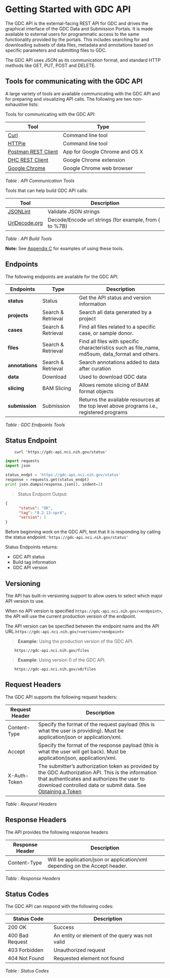 # Getting Started with GDC API
The GDC API is the external-facing REST API for GDC and drives the graphical interface of the GDC Data and Submission Portals. It is made available to external users for programmatic access to the same functionality provided by the portals. This includes searching for and downloading subsets of data files, metadata and annotations based on specific parameters and submitting files to GDC.

The GDC API uses JSON as its communication format, and standard HTTP methods like GET, PUT, POST and DELETE.

## Tools for communicating with the GDC API

A large variety of tools are available communicating with the GDC API and for preparing and visualizing API calls. The following are two non-exhaustive lists:

Tools for communicating with the GDC API:

| Tool        | Type     |
| ------------- |-------------|
| [Curl](http://curl.haxx.se/docs/manpage.html) 		| Command line tool |
| [HTTPie](http://httpie.org) 	| Command line tool |
| [Postman REST Client](http://www.getpostman.com/) 														| App for Google Chrome and OS X |
| [DHC REST Client](http://restlet.com/products/dhc/)           | Google Chrome extension |
| [Google Chrome](http://www.google.com/chrome/) 	  | Google Chrome web browser |
_Table : API Communication Tools_

Tools that can help build GDC API calls:

| Tool        | Description     |
| ------------- |-------------|
| [JSONLint](http://jsonlint.com/)| Validate JSON strings |
| [UrlDecode.org](http://urldecode.org/)| Decode/Encode url strings (for example, from { to %7B) |
_Table : API Build Tools_

**Note:** See [Appendix C](Appendix_C_Using_Third-party-Tools.md) for examples of using these tools.

## Endpoints

The following endpoints are available for the GDC API.

| Endpoints | Type | Description |
| --- | --- | --- |
| **status** | Status | Get the API status and version information |
| **projects** | Search & Retrieval | Search all data generated by a project |
| **cases** | Search & Retrieval | Find all files related to a specific case, or sample donor. |
| **files** | Search & Retrieval | Find all files with specific characteristics such as file_name, md5sum, data_format and others. |
| **annotations** | Search & Retrieval | Search annotations added to data after curation |
| **data** | Download | Used to download GDC data |
| **slicing** | BAM Slicing | Allows remote slicing of BAM format objects |
| **submission** | Submission | Returns the available resources at the top level above programs i.e., registered programs |
_Table : GDC Endpoints Tools_

## Status Endpoint
``` shell
    curl 'https://gdc-api.nci.nih.gov/status'
```
```python
import requests
import json

status_endpt = 'https://gdc-api.nci.nih.gov/status'
response = requests.get(status_endpt)
print json.dumps(response.json(), indent=2)
```
> Status Endpoint Output:

```json    
{
      "status": "OK",
      "tag": "0.2.13-spr4",
      "version": 1
}
```
Before beginning work on the GDC API, test that it is responding by calling the status endpoint.```'https://gdc-api.nci.nih.gov/status'```

Status Endpoints returns:

 - GDC API status
 - Build tag information
 - GDC API version

## Versioning
The API has built-in versioning support to allow users to select which major API version to use.

When no API version is specified ```https://gdc-api.nci.nih.gov/<endpoint>```, the API will use the current production version of the endpoint.

The API version can be specified between the endpoint name and the API URL.```https://gdc-api.nci.nih.gov/<version>/<endpoint>```

>**Example:** Using the production version of the GDC API.

```
	https://gdc-api.nci.nih.gov/files
```

>**Example**: Using version 0 of the GDC API.

```
	https://gdc-api.nci.nih.gov/v0/files
```

## Request Headers
The GDC API supports the following request headers:

| Request Header | Description |
| --- | --- |
| Content-Type | Specify the format of the request payload (this is what the user is providing). Must be application/json or application/xml. |
| Accept | Specify the format of the response payload (this is what the user will get back). Must be application/json, application/xml. |
| X-Auth-Token | The submitter’s authorization token as provided by the GDC Authorization API. This is the information that authenticates and authorizes the user to download controlled data or submit data. See [Obtaining a Token](#controlled-data-access) |

_Table : Request Headers_

## Response Headers
The API provides the following response headers

| Response Header | Description |
| --- | --- |
| Content-Type | Will be application/json or application/xml depending on the Accept header. |

_Table : Response Headers_

## Status Codes
The GDC API can respond with the following codes:

| Status Code | Description |
| --- | --- |
| 200 OK | Success |
| 400 Bad Request | An entity or element of the query was not valid |
| 403 Forbidden | Unauthorized request |
| 404 Not Found | Requested element not found |

_Table : Status Codes_
